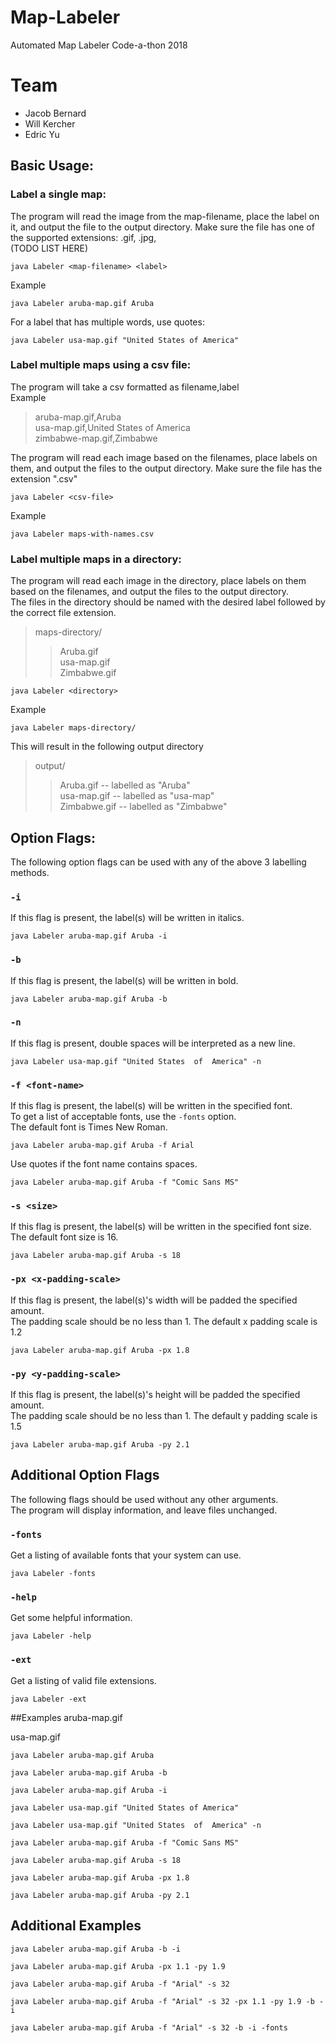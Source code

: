 # Map-Labeler
Automated Map Labeler Code-a-thon 2018

# Team
* Jacob Bernard
* Will Kercher
* Edric Yu

## Basic Usage:  
### Label a single map:  
The program will read the image from the map-filename, 
place the label on it, and output the file to the output directory.
Make sure the file has one of the supported extensions: .gif, .jpg,   
(TODO LIST HERE)
```
java Labeler <map-filename> <label>
```  
Example 
```
java Labeler aruba-map.gif Aruba
```
For a label that has multiple words, use quotes:
```
java Labeler usa-map.gif "United States of America"
```
### Label multiple maps using a csv file:  
The program will take a csv formatted as filename,label  
Example  
>aruba-map.gif,Aruba  
>usa-map.gif,United States of America  
>zimbabwe-map.gif,Zimbabwe  

The program will read each image based on the filenames, 
place labels on them, and output the files to the output directory.
Make sure the file has the extension ".csv"
```
java Labeler <csv-file>
```  
Example 
```
java Labeler maps-with-names.csv
```

### Label multiple maps in a directory:  
The program will read each image in the directory, 
place labels on them based on the filenames, and output the files to the output directory.  
The files in the directory should be named with the desired label 
followed by the correct file extension.
> maps-directory/
> > Aruba.gif  
> > usa-map.gif  
> > Zimbabwe.gif

```
java Labeler <directory>
```  
Example 
```
java Labeler maps-directory/
```
This will result in the following output directory
> output/
> > Aruba.gif -- labelled as "Aruba"  
> > usa-map.gif -- labelled as "usa-map"  
> > Zimbabwe.gif -- labelled as "Zimbabwe"  

## Option Flags:
The following option flags can be used with any of the above 3 labelling methods.

### ```-i```  

If this flag is present, the label(s) will be written in italics.
```
java Labeler aruba-map.gif Aruba -i
```

### ```-b```  

If this flag is present, the label(s) will be written in bold.
```
java Labeler aruba-map.gif Aruba -b
```

### ```-n```  

If this flag is present, double spaces will be interpreted as a new line.
```
java Labeler usa-map.gif "United States  of  America" -n
```

### ```-f <font-name>```
If this flag is present, the label(s) will be written in the specified font.  
To get a list of acceptable fonts, use the ```-fonts``` option.  
The default font is Times New Roman.
```
java Labeler aruba-map.gif Aruba -f Arial
```
Use quotes if the font name contains spaces.
```
java Labeler aruba-map.gif Aruba -f "Comic Sans MS"
```

### ```-s <size>```
If this flag is present, the label(s) will be written in the specified font size.  
The default font size is 16.
```
java Labeler aruba-map.gif Aruba -s 18
```

### ```-px <x-padding-scale>```
If this flag is present, the label(s)'s width will be padded the specified amount.  
The padding scale should be no less than 1.
The default x padding scale is 1.2
```
java Labeler aruba-map.gif Aruba -px 1.8
```

### ```-py <y-padding-scale>```
If this flag is present, the label(s)'s height will be padded the specified amount.  
The padding scale should be no less than 1.
The default y padding scale is 1.5
```
java Labeler aruba-map.gif Aruba -py 2.1
```

## Additional Option Flags  
The following flags should be used without any other arguments.  
The program will display information, and leave files unchanged.

### ```-fonts```
Get a listing of available fonts that your system can use.
```
java Labeler -fonts
```

### ```-help```
Get some helpful information.
```
java Labeler -help
```

### ```-ext```
Get a listing of valid file extensions.
```
java Labeler -ext
```

##Examples
aruba-map.gif


usa-map.gif



```
java Labeler aruba-map.gif Aruba
```

```
java Labeler aruba-map.gif Aruba -b
```


```
java Labeler aruba-map.gif Aruba -i
```


```
java Labeler usa-map.gif "United States of America"
```


```
java Labeler usa-map.gif "United States  of  America" -n
```

```
java Labeler aruba-map.gif Aruba -f "Comic Sans MS"
```

```
java Labeler aruba-map.gif Aruba -s 18
```

```
java Labeler aruba-map.gif Aruba -px 1.8
```

```
java Labeler aruba-map.gif Aruba -py 2.1
```


## Additional Examples

```
java Labeler aruba-map.gif Aruba -b -i
```

```
java Labeler aruba-map.gif Aruba -px 1.1 -py 1.9
```

```
java Labeler aruba-map.gif Aruba -f "Arial" -s 32
```


```
java Labeler aruba-map.gif Aruba -f "Arial" -s 32 -px 1.1 -py 1.9 -b -i
```

```
java Labeler aruba-map.gif Aruba -f "Arial" -s 32 -b -i -fonts
```